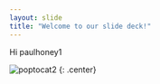 ```yaml
---
layout: slide
title: "Welcome to our slide deck!"
---
```


Hi paulhoney1

![poptocat2](https://octodex.github.com/images/poptocat_v2.png)
{: .center}
